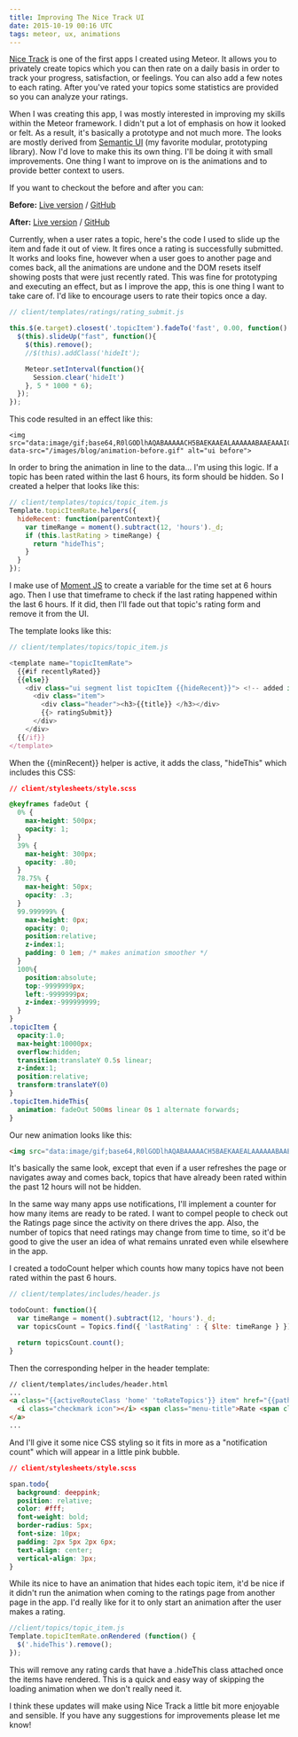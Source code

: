 ```yaml
---
title: Improving The Nice Track UI
date: 2015-10-19 00:16 UTC
tags: meteor, ux, animations
---
```


[Nice Track](https://nicetrack.meteor.com) is one of the first apps I created using Meteor. It allows you to privately create topics which you can then rate on a daily basis in order to track your progress, satisfaction, or feelings. You can also add a few notes to each rating. After you've rated your topics some statistics are provided so you can analyze your ratings.

When I was creating this app, I was mostly interested in improving my skills within the Meteor framework. I didn't put a lot of emphasis on how it looked or felt. As a result, it's basically a prototype and not much more. The looks are mostly derived from [Semantic UI](http://semantic-ui.com/) (my favorite modular, prototyping library). Now I'd love to make this its own thing. I'll be doing it with small improvements. One thing I want to improve on is the animations and to provide better context to users.

If you want to checkout the before and after you can:

**Before:**
[Live version](https://nicetrack-anims-before.meteor.com)
 / [GitHub](https://github.com/austinsamsel/endless-race/tree/css-animations-before)

**After:**
[Live version](https://nicetrack-anims-after.meteor.com)
 / [GitHub](https://github.com/austinsamsel/endless-race/tree/css-animations-after)

Currently, when a user rates a topic, here's the code I used to slide up the item and fade it out of view. It fires once a rating is successfully submitted. It works and looks fine, however when a user goes to another page and comes back, all the animations are undone and the DOM resets itself showing posts that were just recently rated. This was fine for prototyping and executing an effect, but as I improve the app, this is one thing I want to take care of. I'd like to encourage users to rate their topics once a day.

  ```javascript
  // client/templates/ratings/rating_submit.js

  this.$(e.target).closest('.topicItem').fadeTo('fast', 0.00, function() {
    $(this).slideUp("fast", function(){
      $(this).remove();
      //$(this).addClass('hideIt');

      Meteor.setInterval(function(){
        Session.clear('hideIt')
      }, 5 * 1000 * 6);
    });
  });
  ```

This code resulted in an effect like this:

  ```
  <img src="data:image/gif;base64,R0lGODlhAQABAAAAACH5BAEKAAEALAAAAAABAAEAAAICTAEAOw==" data-src="/images/blog/animation-before.gif" alt="ui before">
  ```

In order to bring the animation in line to the data... I'm using this logic. If a topic has been rated within the last 6 hours, its form should be hidden. So I created a helper that looks like this:
  ```javascript
  // client/templates/topics/topic_item.js
  Template.topicItemRate.helpers({
    hideRecent: function(parentContext){
      var timeRange = moment().subtract(12, 'hours')._d;
      if (this.lastRating > timeRange) {
        return "hideThis";
      }
    }
  });
  ```

I make use of [Moment JS](http://momentjs.com/) to create a variable for the time set at 6 hours ago. Then I use that timeframe to check if the last rating happened within the last 6 hours. If it did, then I'll fade out that topic's rating form and remove it from the UI.

The template looks like this:

  ```javascript
  // client/templates/topics/topic_item.js

  <template name="topicItemRate">
    {{#if recentlyRated}}
    {{else}}
      <div class="ui segment list topicItem {{hideRecent}}"> <!-- added in the {{minRecent}} helper here -->
        <div class="item">
          <div class="header"><h3>{{title}} </h3></div>
          {{> ratingSubmit}}
        </div>
      </div>
    {{/if}}
  </template>
  ```

When the {{minRecent}} helper is active, it adds the class, "hideThis" which includes this CSS:

  ```css
  // client/stylesheets/style.scss

  @keyframes fadeOut {
    0% {
      max-height: 500px;
      opacity: 1;
    }
    39% {
      max-height: 300px;
      opacity: .80;
    }
    78.75% {
      max-height: 50px;
      opacity: .3;
    }
    99.999999% {
      max-height: 0px;
      opacity: 0;
      position:relative;
      z-index:1;
      padding: 0 1em; /* makes animation smoother */
    }
    100%{
      position:absolute;
      top:-9999999px;
      left:-9999999px;
      z-index:-999999999;
    }
  }
  .topicItem {
    opacity:1.0;
    max-height:10000px;
    overflow:hidden;
    transition:translateY 0.5s linear;
    z-index:1;
    position:relative;
    transform:translateY(0)
  }
  .topicItem.hideThis{
    animation: fadeOut 500ms linear 0s 1 alternate forwards;
  }
  ```

Our new animation looks like this:

  ```html
  <img src="data:image/gif;base64,R0lGODlhAQABAAAAACH5BAEKAAEALAAAAAABAAEAAAICTAEAOw==" data-src="/images/blog/animation-after.gif" alt="ui afterwards">
  ```

It's basically the same look, except that even if a user refreshes the page or navigates away and comes back, topics that have already been rated within the past 12 hours will not be hidden.

In the same way many apps use notifications, I'll implement a counter for how many items are ready to be rated. I want to compel people to check out the Ratings page since the activity on there drives the app. Also, the number of topics that need ratings may change from time to time, so it'd be good to give the user an idea of what remains unrated even while elsewhere in the app.

I created a todoCount helper which counts how many topics have not been rated within the past 6 hours.

  ```javascript
  // client/templates/includes/header.js

  todoCount: function(){
  	var timeRange = moment().subtract(12, 'hours')._d;
  	var topicsCount = Topics.find({ 'lastRating' : { $lte: timeRange } });

  	return topicsCount.count();
  }
  ```

Then the corresponding helper in the header template:

  ```html
  // client/templates/includes/header.html
  ...
  <a class="{{activeRouteClass 'home' 'toRateTopics'}} item" href="{{pathFor 'toRateTopics'}}">
  	<i class="checkmark icon"></i> <span class="menu-title">Rate <span class='todo'>{{todoCount}}</span></span> <!-- added the {{todoCount}} helper here -->
  </a>
  ...
  ```

And I'll give it some nice CSS styling so it fits in more as a "notification count" which will appear in a little pink bubble.

  ```css
  // client/stylesheets/style.scss

  span.todo{
    background: deeppink;
    position: relative;
    color: #fff;
    font-weight: bold;
    border-radius: 5px;
    font-size: 10px;
    padding: 2px 5px 2px 6px;
    text-align: center;
    vertical-align: 3px;
  }
  ```

While its nice to have an animation that hides each topic item, it'd be nice if it didn't run the animation when coming to the ratings page from another page in the app. I'd really like for it to only start an animation after the user makes a rating.

  ```javascript
  //client/topics/topic_item.js
  Template.topicItemRate.onRendered (function() {
    $('.hideThis').remove();
  });
  ```

This will remove any rating cards that have a .hideThis class attached once the items have rendered. This is a quick and easy way of skipping the loading animation when we don't really need it.

I think these updates will make using Nice Track a little bit more enjoyable and sensible. If you have any suggestions for improvements please let me know!
